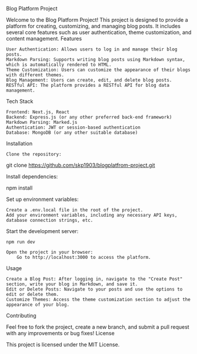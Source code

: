 Blog Platform Project

Welcome to the Blog Platform Project! This project is designed to provide a platform for creating, customizing, and managing blog posts. It includes several core features such as user authentication, theme customization, and content management.
Features

    User Authentication: Allows users to log in and manage their blog posts.
    Markdown Parsing: Supports writing blog posts using Markdown syntax, which is automatically rendered to HTML.
    Theme Customization: Users can customize the appearance of their blogs with different themes.
    Blog Management: Users can create, edit, and delete blog posts.
    RESTful API: The platform provides a RESTful API for blog data management.

Tech Stack

    Frontend: Next.js, React
    Backend: Express.js (or any other preferred back-end framework)
    Markdown Parsing: Marked.js
    Authentication: JWT or session-based authentication
    Database: MongoDB (or any other suitable database)

Installation

    Clone the repository:

git clone https://github.com/skp1903/blogplatfrom-project.git

Install dependencies:

npm install

Set up environment variables:

    Create a .env.local file in the root of the project.
    Add your environment variables, including any necessary API keys, database connection strings, etc.

Start the development server:

    npm run dev

    Open the project in your browser:
        Go to http://localhost:3000 to access the platform.

Usage

    Create a Blog Post: After logging in, navigate to the "Create Post" section, write your blog in Markdown, and save it.
    Edit or Delete Posts: Navigate to your posts and use the options to edit or delete them.
    Customize Themes: Access the theme customization section to adjust the appearance of your blog.

Contributing

Feel free to fork the project, create a new branch, and submit a pull request with any improvements or bug fixes!
License

This project is licensed under the MIT License.

